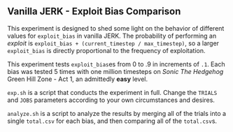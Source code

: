 Vanilla JERK - Exploit Bias Comparison
--------------------------------------

This experiment is designed to shed some light on the behavior of
different values for `exploit_bias` in vanilla JERK. The probability
of performing an _exploit_ is `exploit_bias + (current_timestep /
max_timestep)`, so a larger `exploit_bias` is directly proportional to
the frequency of exploitation.


This experiment tests `exploit_bias`es from 0 to .9 in increments of
`.1`. Each bias was tested 5 times with one million timesteps on _Sonic
The Hedgehog_ Green Hill Zone - Act 1, an admittedly **easy** level.

`exp.sh` is a script that conducts the experiment in full. Change the
`TRIALS` and `JOBS` parameters according to your own circumstances and
desires.

`analyze.sh` is a script to analyze the results by merging all of the
trials into a single `total.csv` for each bias, and then comparing all
of the `total.csv`s.
